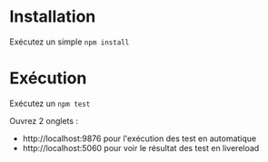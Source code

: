 # Installation

Exécutez un simple `npm install`

# Exécution
Exécutez un `npm test`

Ouvrez 2 onglets :
- http://localhost:9876 pour l'exécution des test en automatique
- http://localhost:5060 pour voir le résultat des test en livereload
